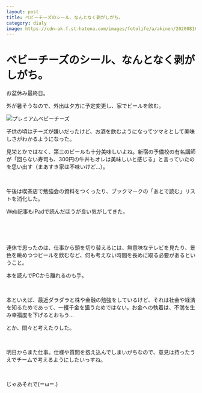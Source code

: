 ```yaml
---
layout: post
title: ベビーチーズのシール、なんとなく剥がしがち。
category: dialy
image: https://cdn-ak.f.st-hatena.com/images/fotolife/a/akinen/20200816/20200816131242.jpg
---
```


# ベビーチーズのシール、なんとなく剥がしがち。

お盆休み最終日。

外が暑そうなので、外出は夕方に予定変更し、家でビールを飲む。

<img src="https://cdn-ak.f.st-hatena.com/images/fotolife/a/akinen/20200816/20200816131242.jpg" alt="プレミアムベビーチーズ">


子供の頃はチーズが嫌いだったけど、お酒を飲むようになってツマミとして美味しさがわかるようになった。

見栄とかではなく、第三のビールも十分美味しいよね。新宿の予備校の有名講師が「回らない寿司も、300円の牛丼もオレは美味しいと感じる」と言っていたのを思い出す（まあすき家は不味いけど…）。

 

午後は喫茶店で勉強会の資料をつくったり、ブックマークの「あとで読む」リストを消化した。

Web記事もiPadで読んだほうが良い気がしてきた。

 

 

連休で思ったのは、仕事から頭を切り替えるには、無意味なテレビを見たり、景色を眺めつつビールを飲むなど、何も考えない時間を長めに取る必要があるということ。

本を読んでPCから離れるのも手。

 

本といえば、最近ダラダラと株や金融の勉強をしているけど、それは社会や経済を知るためであって、一攫千金を狙うためではない。お金への執着は、不満を生み幸福度を下げるとおもう…

とか、悶々と考えたりした。

 

明日からまた仕事。仕様や質問を抱え込んでしまいがちなので、意見は持ったうえでチームで考えるようにしたいっすね。

 

じゃあそれで(＝ω＝.)
